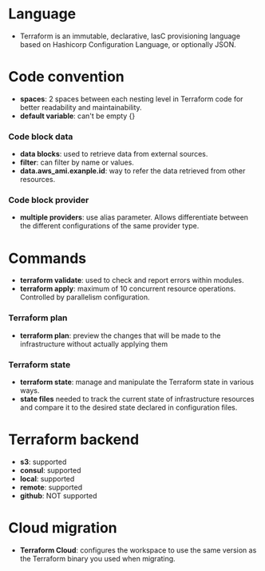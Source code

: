 # Language
- Terraform is an immutable, declarative, IasC provisioning language based on Hashicorp Configuration Language, or optionally JSON.

# Code convention

- **spaces**: 2 spaces between each nesting level in Terraform code for better readability and maintainability.
- **default variable**: can't be empty {}

### Code block data

- **data blocks**: used to retrieve data from external sources.
- **filter**: can filter by name or values.
- **data.aws_ami.exanple.id**: way to refer the data retrieved from other resources.

### Code block provider

- **multiple providers**: use alias parameter. Allows differentiate between the different configurations of the same provider type.

# Commands

- **terraform validate**: used to check and report errors within modules.
- **terraform apply**: maximum of 10 concurrent resource operations. Controlled by parallelism configuration.

### Terraform plan

- **terraform plan**: preview the changes that will be made to the infrastructure without actually applying them

### Terraform state

- **terraform state**: manage and manipulate the Terraform state in various ways.
- **state files** needed to track the current state of infrastructure resources and compare it to the desired state declared in configuration files.

# Terraform backend

- **s3**: supported
- **consul**: supported
- **local**: supported
- **remote**: supported
- **github**: NOT supported

# Cloud migration

- **Terraform Cloud**: configures the workspace to use the same version as the Terraform binary you used when migrating.
